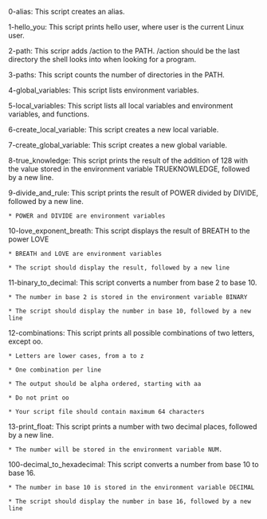 0-alias: This script creates an alias.

1-hello_you: This script prints hello user, where user is the current Linux user.

2-path: This scripr adds /action to the PATH. /action should be the last directory the shell looks into when looking for a program.

3-paths: This script counts the number of directories in the PATH.

4-global_variables: This script lists environment variables.

5-local_variables: This script lists all local variables and environment variables, and functions.

6-create_local_variable: This script creates a new local variable.

7-create_global_variable: This script creates a new global variable.

8-true_knowledge: This script prints the result of the addition of 128 with the value stored in the environment variable TRUEKNOWLEDGE, followed by a new line.

9-divide_and_rule: This script prints the result of POWER divided by DIVIDE, followed by a new line.

	* POWER and DIVIDE are environment variables

10-love_exponent_breath: This script displays the result of BREATH to the power LOVE

	* BREATH and LOVE are environment variables

	* The script should display the result, followed by a new line

11-binary_to_decimal: This script converts a number from base 2 to base 10.

	* The number in base 2 is stored in the environment variable BINARY

	* The script should display the number in base 10, followed by a new line

12-combinations: This script prints all possible combinations of two letters, except oo.

	* Letters are lower cases, from a to z

	* One combination per line

	* The output should be alpha ordered, starting with aa
	
	* Do not print oo

	* Your script file should contain maximum 64 characters

13-print_float: This script prints a number with two decimal places, followed by a new line.

	* The number will be stored in the environment variable NUM.

100-decimal_to_hexadecimal: This script converts a number from base 10 to base 16.

	* The number in base 10 is stored in the environment variable DECIMAL

	* The script should display the number in base 16, followed by a new line
